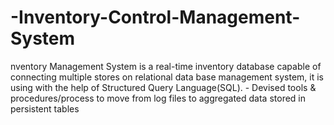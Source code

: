 # -Inventory-Control-Management-System
nventory Management System is a real-time inventory database capable of connecting multiple stores on relational data base management system, it is using with the help of Structured Query Language(SQL). - Devised tools &amp; procedures/process to move from log files to aggregated data stored in persistent tables 
